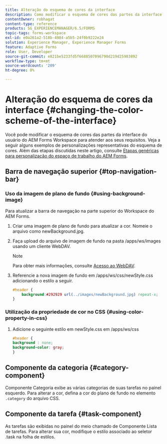 ```yaml
---
title: Alteração do esquema de cores da interface
description: Como modificar o esquema de cores das partes da interface do usuário do AEM Forms Workspace de forma seletiva.
contentOwner: robhagat
content-type: reference
products: SG_EXPERIENCEMANAGER/6.5/FORMS
topic-tags: forms-workspace
exl-id: e0a261a2-518b-4984-a5b5-24f0b9222e24
solution: Experience Manager, Experience Manager Forms
feature: Adaptive Forms
role: User, Developer
source-git-commit: e821be5233fd5f6688507096790d219d25903892
workflow-type: tm+mt
source-wordcount: '209'
ht-degree: 0%

---
```


# Alteração do esquema de cores da interface {#changing-the-color-scheme-of-the-interface}

Você pode modificar o esquema de cores das partes da interface do usuário do AEM Forms Workspace para atender aos seus requisitos. Veja a seguir alguns exemplos de personalizações representativas do esquema de cores. Além das etapas discutidas neste artigo, consulte [Etapas genéricas para personalização do espaço de trabalho do AEM Forms](/help/forms/using/generic-steps-html-workspace-customization.md).

## Barra de navegação superior {#top-navigation-bar}

### Uso da imagem de plano de fundo {#using-background-image}

Para atualizar a barra de navegação na parte superior do Workspace do AEM Forms.

1. Criar uma imagem de plano de fundo para atualizar a cor. Nomeie o arquivo como newBackground.jpg.
1. Faça upload do arquivo de imagem de fundo na pasta /apps/ws/images usando um cliente WebDAV.

   >[!NOTE]
   >
   >Para obter mais informações, consulte [Acesso ao WebDAV](https://experienceleague.adobe.com/docs/experience-manager-65/administering/contentmanagement/webdav-access.html?lang=pt-BR).

1. Referencie a nova imagem de fundo em /apps/ws/css/newStyle.css adicionando o estilo a seguir.

   ```css
   #header {
       background:#292929 url(../images/newBackground.jpg) repeat-x;
   }
   ```

### Utilização da propriedade de cor no CSS {#using-color-property-in-css}

1. Adicione o seguinte estilo em newStyle.css em /apps/ws/css

   ```css
   #header {
   background : none;
   background-color: gray;
   }
   ```

## Componente da categoria {#category-component}

Componente Categoria exibe as várias categorias de suas tarefas no painel esquerdo. Para alterar a cor, defina a cor do plano de fundo no elemento `.category` do arquivo CSS.

## Componente da tarefa {#task-component}

As tarefas são exibidas no painel do meio chamado de Componente Lista de tarefas. Para alterar sua cor, modifique o estilo associado ao seletor .task na folha de estilos.
